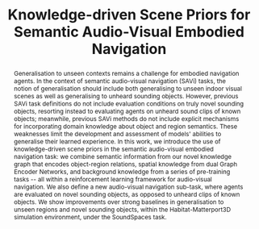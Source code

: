 ---
layout: default
title: "Knowledge-driven Scene Priors for Semantic Audio-Visual Embodied Navigation"
paper_url: https://arxiv.org/pdf/2212.11345.pdf
poster: null
code: null
video: null
thumbnail: assets/img/publications/ksaven.gif
authors: Gyan Tatiya, Jonathan Francis, Luca Bondi, <b class="text-primary">Ingrid Navarro</b> Eric Nyberg, Jivko Sinapov, and Jean Oh
note: null
where: Preprint in ArXiv, 2022
id: paper_ksaven
abstract: "
Generalisation to unseen contexts remains a challenge for embodied navigation agents. In the context 
of semantic audio-visual navigation (SAVi) tasks, the notion of generalisation should include both 
generalising to unseen indoor visual scenes as well as generalising to unheard sounding objects. 
However, previous SAVi task definitions do not include evaluation conditions on truly novel sounding 
objects, resorting instead to evaluating agents on unheard sound clips of known objects; meanwhile, 
previous SAVi methods do not include explicit mechanisms for incorporating domain knowledge about 
object and region semantics. These weaknesses limit the development and assessment of models' 
abilities to generalise their learned experience. In this work, we introduce the use of 
knowledge-driven scene priors in the semantic audio-visual embodied navigation task: we combine 
semantic information from our novel knowledge graph that encodes object-region relations, spatial 
knowledge from dual Graph Encoder Networks, and background knowledge from a series of pre-training tasks 
-- all within a reinforcement learning framework for audio-visual navigation. We also define a new 
audio-visual navigation sub-task, where agents are evaluated on novel sounding objects, as opposed 
to unheard clips of known objects. We show improvements over strong baselines in generalisation to 
unseen regions and novel sounding objects, within the Habitat-Matterport3D simulation environment, 
under the SoundSpaces task. 
"
---